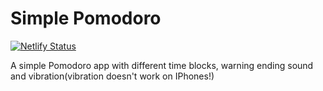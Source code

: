 # Simple Pomodoro

[![Netlify Status](https://api.netlify.com/api/v1/badges/1784a60a-d925-4245-870f-87c15cbc4266/deploy-status)](https://app.netlify.com/sites/friendly-jackson-8a926d/deploys)

A simple Pomodoro app with different time blocks, warning ending sound and vibration(vibration doesn't work on IPhones!)
